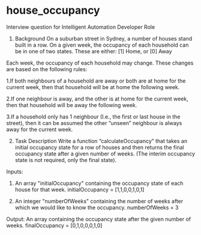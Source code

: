 # house_occupancy

Interview question for Intelligent Automation Developer Role


1. Background
On a suburban street in Sydney, a number of houses stand built in a row.
On a given week, the occupancy of each household can be in one of two states. These are either: [1] Home, or [0] Away

Each week, the occupancy of each household may change. These changes are based on the following rules:

1.If both neighbours of a household are away or both are at home for the current week, then that household
will be at home the following week.

2.If one neighbour is away, and the other is at home for the current week, then that household will be away
the following week.

3.If a household only has 1 neighbour (I.e., the first or last house in the street), then it can be assumed the other
“unseen” neighbour is always away for the current week.

2. Task Description
Write a function “calculateOccupancy” that takes an initial occupancy state for a row of houses and then returns the
final occupancy state after a given number of weeks. (The interim occupancy state is not required, only the final state).

Inputs:
1. An array "initialOccupancy" containing the occupancy state of each house for that week.
initialOccupancy = [1,1,0,0,1,0,1]

2. An integer "numberOfWeeks" containing the number of weeks after which we would like to know the occupancy.
numberOfWeeks = 3

Output:
An array containing the occupancy state after the given number of weeks.
finalOccupancy = [0,1,0,0,0,1,0]

